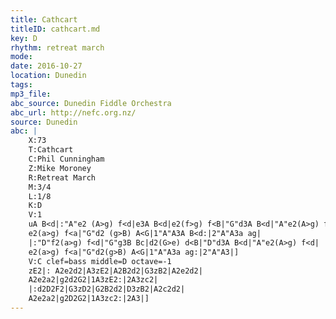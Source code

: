 ```yaml
---
title: Cathcart
titleID: cathcart.md
key: D
rhythm: retreat march
mode:
date: 2016-10-27
location: Dunedin
tags:
mp3_file:
abc_source: Dunedin Fiddle Orchestra
abc_url: http://nefc.org.nz/
source: Dunedin
abc: |
    X:73
    T:Cathcart
    C:Phil Cunningham
    Z:Mike Moroney
    R:Retreat March
    M:3/4
    L:1/8
    K:D
    V:1
    uA B<d|:"A"e2 (A>g) f<d|e3A B<d|e2(f>g) f<B|"G"d3A B<d|"A"e2(A>g) f<d|
    e2(a>g) f<a|"G"d2 (g>B) A<G|1"A"A3A B<d:|2"A"A3a ag|
    |:"D"f2(a>g) f<d|"G"g3B Bc|d2(G>e) d<B|"D"d3A B<d|"A"e2(A>g) f<d|
    e2(a>g) f<a|"G"d2(g>B) A<G|1"A"A3a ag:|2"A"A3|]
    V:C clef=bass middle=D octave=-1
    zE2|: A2e2d2|A3zE2|A2B2d2|G3zB2|A2e2d2|
    A2e2a2|g2d2G2|1A3zE2:|2A3zc2|
    |:d2D2F2|G3zD2|G2B2d2|D3zB2|A2c2d2|
    A2e2a2|g2D2G2|1A3zc2:|2A3|]
---
```


